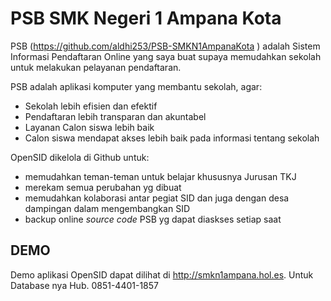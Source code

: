 # PSB SMK Negeri 1 Ampana Kota
PSB (https://github.com/aldhi253/PSB-SMKN1AmpanaKota ) adalah Sistem Informasi Pendaftaran Online yang saya buat supaya memudahkan sekolah untuk melakukan pelayanan pendaftaran.

PSB adalah aplikasi komputer yang membantu sekolah, agar:
- Sekolah lebih efisien dan efektif
- Pendaftaran lebih transparan dan akuntabel
- Layanan Calon siswa lebih baik
- Calon siswa mendapat akses lebih baik pada informasi tentang sekolah

OpenSID dikelola di Github untuk:
- memudahkan teman-teman untuk belajar khususnya Jurusan TKJ
- merekam semua perubahan yg dibuat
- memudahkan kolaborasi antar pegiat SID dan juga dengan desa dampingan dalam mengembangkan SID
- backup online _source code_ PSB yg dapat diaskses setiap saat

## DEMO
Demo aplikasi OpenSID dapat dilihat di http://smkn1ampana.hol.es.
Untuk Database nya Hub. 0851-4401-1857
